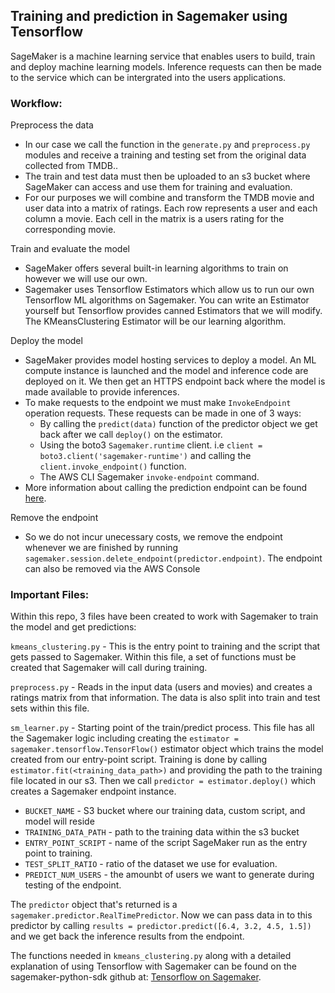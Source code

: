 ## Training and prediction in Sagemaker using Tensorflow ##

SageMaker is a machine learning service that enables users to build, train and deploy
machine learning models. Inference requests can then be made to the service
which  can be intergrated into the users applications.

### Workflow: ###

Preprocess the data
* In our case we call the function in the `generate.py` and `preprocess.py` modules
  and receive a training and testing set from the original data collected from TMDB..
* The train and test data must then be uploaded to an s3 bucket where SageMaker can
  access and use them for training and evaluation.
* For our purposes we will combine and transform the TMDB movie and user data into a
  matrix of ratings. Each row represents a user and each column a movie. Each cell in the matrix
  is a users rating for the corresponding movie.

Train and evaluate the model
* SageMaker offers several built-in learning algorithms to train on however we will use our own.
* Sagemaker uses Tensorflow Estimators which allow us to run our own Tensorflow ML algorithms on Sagemaker.
  You can write an  Estimator yourself but Tensorflow provides canned Estimators that we will modify.
  The KMeansClustering Estimator will be our learning algorithm.

Deploy the model
* SageMaker provides model hosting services to deploy a model. An ML compute instance is launched and the model and inference code
  are deployed on it. We then get an HTTPS endpoint back where the model is made available to provide inferences.
* To make requests to the endpoint we must make `InvokeEndpoint` operation requests. These requests can be made in one
  of 3 ways:
    * By calling the `predict(data)` function of the predictor object we get back after we call `deploy()` on the estimator.
    * Using the boto3 `Sagemaker.runtime` client. i.e `client = boto3.client('sagemaker-runtime')` and calling the
    `client.invoke_endpoint()` function.
    * The AWS CLI Sagemaker `invoke-endpoint` command.
* More information about calling the prediction endpoint can be found [here](https://docs.aws.amazon.com/sagemaker/latest/dg/API_runtime_InvokeEndpoint.html).

Remove the endpoint
* So we do not incur unecessary costs, we remove the endpoint whenever we are finished by
  running `sagemaker.session.delete_endpoint(predictor.endpoint)`. The endpoint can also be removed
  via the AWS Console

### Important Files: ###

Within this repo, 3 files have been created to work with Sagemaker to train the model and get predictions:

`kmeans_clustering.py` - This is the entry point to training and the script that gets passed to Sagemaker.
Within this file, a set of functions must be created that Sagemaker will call during training.

`preprocess.py` - Reads in the input data (users and movies) and creates a ratings matrix from that information. The data is also
split into train and test sets within this file.

`sm_learner.py` - Starting point of the train/predict process. This file has all the Sagemaker logic including
creating the `estimator = sagemaker.tensorflow.TensorFlow()` estimator object which trains the
model created from our entry-point script. Training is done by calling
`estimator.fit(<training_data_path>)` and providing the path to the training file located
in our s3. Then we call `predictor = estimator.deploy()` which creates a Sagemaker endpoint instance.
* `BUCKET_NAME` - S3 bucket where our training data, custom script, and model will reside
* `TRAINING_DATA_PATH` - path to the training data within the s3 bucket
* `ENTRY_POINT_SCRIPT` - name of the script SageMaker run as the entry point to training.
* `TEST_SPLIT_RATIO` - ratio of the dataset we use for evaluation.
* `PREDICT_NUM_USERS` - the amounbt of users we want to generate during testing of the endpoint.

The `predictor` object that's returned is a `sagemaker.predictor.RealTimePredictor`. Now we can pass
data in to this predictor by calling `results = predictor.predict([6.4, 3.2, 4.5, 1.5])` and we get back
the inference results from the endpoint.

The functions needed in `kmeans_clustering.py` along with a detailed explanation of using Tensorflow with
Sagemaker can be found on the sagemaker-python-sdk github at: [Tensorflow on Sagemaker](https://github.com/aws/sagemaker-python-sdk/blob/master/src/sagemaker/tensorflow/README.rst).
